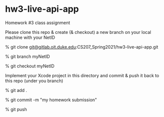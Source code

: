 # hw3-live-api-app

Homework #3 class assignment

Please clone this repo & create (& checkout) a new branch on your local machine with your NetID

% git clone git@gitlab.oit.duke.edu:CS207_Spring2021/hw3-live-api-app.git

% git branch myNetID

% git checkout myNetID

Implement your Xcode project in this directory and commit & push it back to this repo (under you branch) 

% git add .

% git commit -m "my homework submission"

% git push

